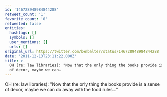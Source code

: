 ```yaml
---
id: '146728948984844288'
retweet_count: '1'
favorite_count: '0'
retweeted: false
entities:
  hashtags: []
  symbols: []
  user_mentions: []
  urls: []
original_url: https://twitter.com/benbalter/status/146728948984844288
date: '2011-12-13T23:11:22.000Z'
title: >-
  OH (re: law libraries): "Now that the only thing the books provide is a sense
  of decor, maybe we can…
---
```


OH (re: law libraries): "Now that the only thing the books provide is a sense of decor, maybe we can do away with the food rules..."